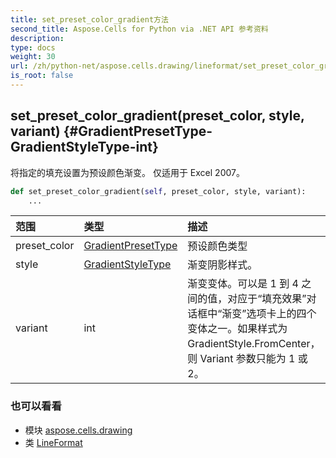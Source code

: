 ```yaml
---
title: set_preset_color_gradient方法
second_title: Aspose.Cells for Python via .NET API 参考资料
description:
type: docs
weight: 30
url: /zh/python-net/aspose.cells.drawing/lineformat/set_preset_color_gradient/
is_root: false
---
```

##  set_preset_color_gradient(preset_color, style, variant) {#GradientPresetType-GradientStyleType-int}
将指定的填充设置为预设颜色渐变。
仅适用于 Excel 2007。



```python
def set_preset_color_gradient(self, preset_color, style, variant):
    ...
```


|范围|类型|描述|
| :- | :- | :- |
| preset_color | [GradientPresetType](/cells/zh/python-net/aspose.cells.drawing/gradientpresettype) |预设颜色类型|
| style | [GradientStyleType](/cells/zh/python-net/aspose.cells.drawing/gradientstyletype) |渐变阴影样式。|
| variant | int |渐变变体。可以是 1 到 4 之间的值，对应于“填充效果”对话框中“渐变”选项卡上的四个变体之一。如果样式为 GradientStyle.FromCenter，则 Variant 参数只能为 1 或 2。|



### 也可以看看
* 模块 [aspose.cells.drawing](../../)
* 类 [LineFormat](/cells/zh/python-net/aspose.cells.drawing/lineformat)
